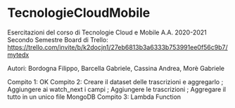 # TecnologieCloudMobile
Esercitazioni del corso di Tecnologie Cloud e Mobile A.A. 2020-2021 Secondo Semestre
Board di Trello: https://trello.com/invite/b/k2docjn1/27eb6813b3a6333b753991ee0f56c9b7/mytedx

Autori: Bordogna Filippo, Barcella Gabriele, Cassina Andrea, Morè Gabriele

Compito 1: OK
Compito 2: Creare il dataset delle trascrizioni e aggregarlo ; Aggiungere ai watch_next i campi ; Aggiungere le trascrizioni ; Aggregare il tutto in un unico file MongoDB
Compito 3: Lambda Function
